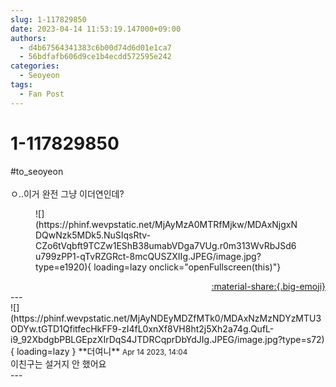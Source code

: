 ```yaml
---
slug: 1-117829850
date: 2023-04-14 11:53:19.147000+09:00
authors:
  - d4b67564341383c6b00d74d6d01e1ca7
  - 56bdfafb606d9ce1b4ecdd572595e242
categories:
  - Seoyeon
tags:
  - Fan Post
---
```


# 1-117829850

<div class="post-container" markdown="1">
<div class="content-container md-sidebar__scrollwrap" markdown="1">

\#to_seoyeon <br><br>ㅇ..이거 완전 그냥 이더연인데?
<figure markdown="1">
![](https://phinf.wevpstatic.net/MjAyMzA0MTRfMjkw/MDAxNjgxNDQwNzk5MDk5.NuSIqsRtv-CZo6tVqbft9TCZw1EShB38umabVDga7VUg.r0m313WvRbJSd6u799zPP1-qTvRZGRct-8mcQUSZXIIg.JPEG/image.jpg?type=e1920){ loading=lazy onclick="openFullscreen(this)"}
</figure>


</div>
</div>

<div style="text-align: right;" markdown="1">
<a href="https://weverse.io/fromis9/fanpost/1-117829850" style="text-align: right;">:material-share:{.big-emoji}</a>
</div>
---

<div class="comments-container md-sidebar__scrollwrap" markdown="1">
<div class="comment" markdown="1">
<div class='id-container' markdown="1">
![](https://phinf.wevpstatic.net/MjAyNDEyMDZfMTk0/MDAxNzMzNDYzMTU3ODYw.tGTD1QfitfecHkFF9-zI4fL0xnXf8VH8ht2j5Xh2a74g.QufL-i9_92XbdgbPBLGEpzXIrDqS4JTDRCqprDbYdJIg.JPEG/image.jpg?type=s72){ loading=lazy }
**<span class="artist">더여니</span>** <small>Apr 14 2023, 14:04</small><br>
</div>
<div class='comment-body' markdown="1">
이친구는 설거지 안 했어요
</div>
</div>
</div>
---
